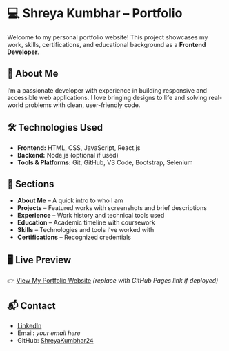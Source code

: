 # 💻 Shreya Kumbhar – Portfolio

Welcome to my personal portfolio website! This project showcases my work, skills, certifications, and educational background as a **Frontend Developer**.

## 🚀 About Me

I’m a passionate developer with experience in building responsive and accessible web applications. I love bringing designs to life and solving real-world problems with clean, user-friendly code.

## 🛠️ Technologies Used

- **Frontend:** HTML, CSS, JavaScript, React.js
- **Backend:** Node.js (optional if used)
- **Tools & Platforms:** Git, GitHub, VS Code, Bootstrap, Selenium

## 📂 Sections

- **About Me** – A quick intro to who I am
- **Projects** – Featured works with screenshots and brief descriptions
- **Experience** – Work history and technical tools used
- **Education** – Academic timeline with coursework
- **Skills** – Technologies and tools I’ve worked with
- **Certifications** – Recognized credentials

## 🖥️ Live Preview

👉 [View My Portfolio Website](https://shreyakumbhar24.github.io/shreya-kumbhar) *(replace with GitHub Pages link if deployed)*

## 📬 Contact

- [LinkedIn](https://www.linkedin.com/in/shreyakumbhar24)
- Email: *your email here*  
- GitHub: [ShreyaKumbhar24](https://github.com/ShreyaKumbhar24)
